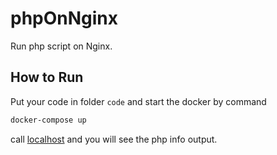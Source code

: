 # phpOnNginx

Run php script on Nginx.

## How to Run

Put your code in folder `code` and start the docker by command

```sh
docker-compose up
```

call [localhost](http://localhost) and you will see the php info output.
